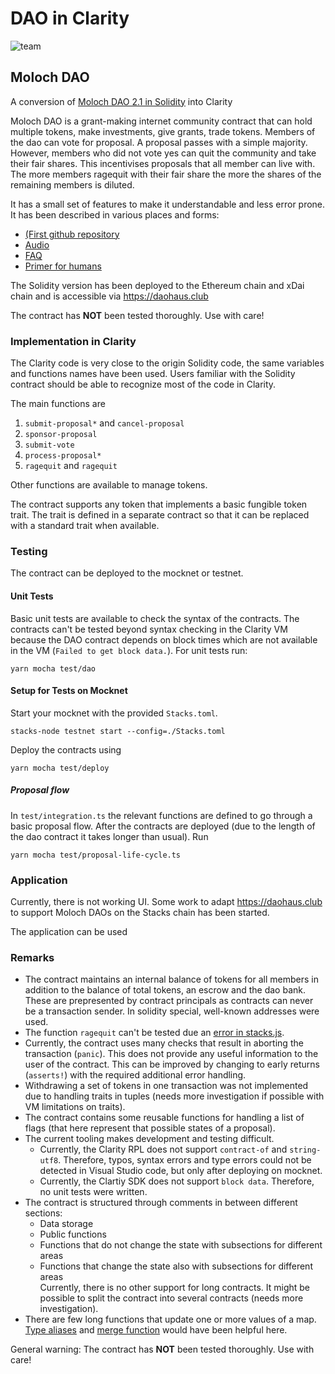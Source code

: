 # DAO in Clarity

![team](images/team.jpg)

## Moloch DAO

A conversion of [Moloch DAO 2.1 in Solidity](https://github.com/HausDAO/Molochv2.1/blob/6840897f8766d4c5cc6cfd7a4b8a8f98cb9644b5/Flat_Moloch_v2.1.sol) into Clarity

Moloch DAO is a grant-making internet community contract that can hold multiple tokens, make investments, give grants, trade tokens. Members of the dao can vote for proposal. A proposal passes with a simple majority. However, members who did not vote yes can quit the community and take their fair shares. This incentivises proposals that all member can live with. The more members ragequit with their fair share the more the shares of the remaining members is diluted.

It has a small set of features to make it understandable and less error prone. It has been described in various places and forms:

- [(First github repository](https://github.com/austintgriffith/moloch)
- [Audio](https://epicenter.tv/episodes/297/)
- [FAQ](https://daohaus.club/help#xDAI)
- [Primer for humans](https://medium.com/raid-guild/moloch-evolved-v2-primer-25c9cdeab455)

The Solidity version has been deployed to the Ethereum chain and xDai chain and is accessible via https://daohaus.club

The contract has **NOT** been tested thoroughly. Use with care!

### Implementation in Clarity

The Clarity code is very close to the origin Solidity code, the same variables and functions names have been used. Users familiar with the Solidity contract should be able to recognize most of the code in Clarity.

The main functions are

1. `submit-proposal*` and `cancel-proposal`
1. `sponsor-proposal`
1. `submit-vote`
1. `process-proposal*`
1. `ragequit` and `ragequit`

Other functions are available to manage tokens.

The contract supports any token that implements a basic fungible token trait. The trait is defined in a separate contract so that it can be replaced with a standard trait when available.

### Testing

The contract can be deployed to the mocknet or testnet.

#### Unit Tests

Basic unit tests are available to check the syntax of the contracts. The contracts can't be tested beyond syntax checking in the Clarity VM because the DAO contract depends on block times which are not available in the VM (`Failed to get block data.`). For unit tests run:

```
yarn mocha test/dao
```

#### Setup for Tests on Mocknet

Start your mocknet with the provided `Stacks.toml`.

```
stacks-node testnet start --config=./Stacks.toml
```

Deploy the contracts using

```
yarn mocha test/deploy
```

##### Proposal flow

In `test/integration.ts` the relevant functions are defined to go through a basic proposal flow.
After the contracts are deployed (due to the length of the dao contract it takes longer than usual). Run

```
yarn mocha test/proposal-life-cycle.ts
```

### Application

Currently, there is not working UI. Some work to adapt https://daohaus.club to support Moloch DAOs on the Stacks chain has been started.

The application can be used

### Remarks

- The contract maintains an internal balance of tokens for all members in addition to the balance of total tokens, an escrow and the dao bank. These are prepresented by contract principals as contracts can never be a transaction sender. In solidity special, well-known addresses were used.
- The function `ragequit` can't be tested due an [error in stacks.js](https://github.com/blockstack/stacks.js/issues/872).
- Currently, the contract uses many checks that result in aborting the transaction (`panic`). This does not provide any useful information to the user of the contract. This can be improved by changing to early returns (`asserts!`) with the required additional error handling.
- Withdrawing a set of tokens in one transaction was not implemented due to handling traits in tuples (needs more investigation if possible with VM limitations on traits).
- The contract contains some reusable functions for handling a list of flags (that here represent that possible states of a proposal).
- The current tooling makes development and testing difficult.
  - Currently, the Clarity RPL does not support `contract-of` and `string-utf8`. Therefore, typos, syntax errors and type errors could not be detected in Visual Studio code, but only after deploying on mocknet.
  - Currently, the Clartiy SDK does not support `block data`. Therefore, no unit tests were written.
- The contract is structured through comments in between different sections:
  - Data storage
  - Public functions
  - Functions that do not change the state with subsections for different areas
  - Functions that change the state also with subsections for different areas  
    Currently, there is no other support for long contracts. It might be possible to split the contract into several contracts (needs more investigation).
- There are few long functions that update one or more values of a map. [Type aliases](https://github.com/clarity-lang/reference/issues/6) and [merge function](https://github.com/blockstack/stacks-blockchain/pull/2117) would have been helpful here.

General warning: The contract has **NOT** been tested thoroughly. Use with care!
